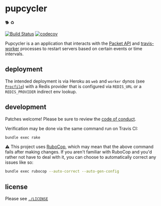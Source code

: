 # pupcycler

:dog2: :recycle:

[![Build Status](https://travis-ci.org/travis-ci/pupcycler.svg?branch=master)](https://travis-ci.org/travis-ci/pupcycler)
[![codecov](https://codecov.io/gh/travis-ci/pupcycler/branch/master/graph/badge.svg)](https://codecov.io/gh/travis-ci/pupcycler)

Pupcycler is a an application that interacts with the [Packet
API](https://www.packet.net/developers/api/) and
[travis-worker](https://github.com/travis-ci/worker) processes to restart
servers based on certain events or time intervals.

## deployment

The intended deployment is via Heroku as `web` and `worker` dynos (see
[`Procfile`](./Procfile)) with a Redis provider that is configured via
`REDIS_URL` or a `REDIS_PROVIDER` indirect env lookup.

## development

Patches welcome!  Please be sure to review the [code of
conduct](./CODE_OF_CONDUCT.md).

Verification may be done via the same command run on Travis CI:

``` bash
bundle exec rake
```

:warning: This project uses [RuboCop](http://batsov.com/rubocop/), which may
mean that the above command fails after making changes.  If you aren't familiar
with RuboCop and you'd rather not have to deal with it, you can choose to
automatically correct any issues like so:

``` bash
bundle exec rubocop --auto-correct --auto-gen-config
```

## license

Please see [`./LICENSE`](./LICENSE)
